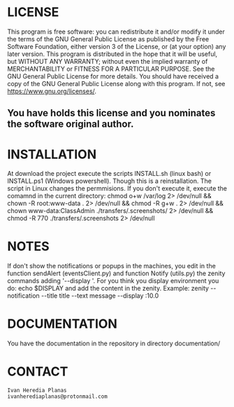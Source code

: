 # LICENSE
This program is free software: you can redistribute it and/or modify it under the terms of the GNU General Public License as published by the Free Software Foundation, either version 3 of the License, or (at your option) any later version.
This program is distributed in the hope that it will be useful, but WITHOUT ANY WARRANTY; without even the implied warranty of MERCHANTABILITY or FITNESS FOR A PARTICULAR PURPOSE. See the GNU General Public License for more details.
You should have received a copy of the GNU General Public License along with this program. If not, see <https://www.gnu.org/licenses/>.

## You have holds this license and you nominates the software original author.

# INSTALLATION
At download the project execute the scripts INSTALL.sh (linux bash) or INSTALL.ps1 (Windows powershell). Though this is a reinstallation. The script in Linux changes the permmisions.
If you don't execute it, execute the comamnd in the current directory:
  chmod o+w /var/log 2> /dev/null && chown -R root:www-data . 2> /dev/null && chmod -R g+w . 2> /dev/null && chown www-data:ClassAdmin ./transfers/.screenshots/ 2> /dev/null && chmod -R 770 ./transfers/.screenshots 2> /dev/null

# NOTES
If don't show the notifications or popups in the machines, you edit in the function sendAlert (eventsClient.py) and function Notify (utils.py) the zenity commands adding '--display <display>'.
For you think you display environment you do: echo $DISPLAY and add the content in the zenity. Example:
    zenity --notification --title title --text message --display :10.0
# DOCUMENTATION
  You have the documentation in the repository in directory documentation/
  
# CONTACT
    Ivan Heredia Planas
    ivanherediaplanas@protonmail.com
